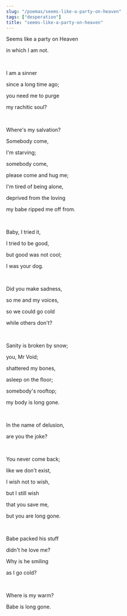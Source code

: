 ```yaml
---
slug: "/poemas/seems-like-a-party-on-heaven"
tags: ["desperation"]
title: "seems-like-a-party-on-heaven"
---
```

Seems like a party on Heaven

in which I am not.

&nbsp;

I am a sinner

since a long time ago;

you need me to purge

my rachitic soul?

&nbsp;

Where's my salvation?

Somebody come,

I'm starving;

somebody come,

please come and hug me;

I'm tired of being alone,

deprived from the loving

my babe ripped me off from.

&nbsp;

Baby, I tried it,

I tried to be good,

but good was not cool;

I was your dog.

&nbsp;

Did you make sadness,

so me and my voices,

so we could go cold

while others don't?

&nbsp;

Sanity is broken by snow;

you, Mr Void;

shattered my bones,

asleep on the floor;

somebody's rooftop;

my body is long gone.

&nbsp;

In the name of delusion,

are you the joke?

&nbsp;

You never come back;

like we don't exist,

I wish not to wish,

but I still wish

that you save me,

but you are long gone.

&nbsp;

Babe packed his stuff

didn't he love me?

Why is he smiling

as I go cold?

&nbsp;

Where is my warm?

Babe is long gone.